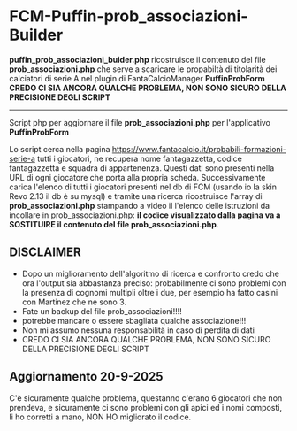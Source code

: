 # FCM-Puffin-prob_associazioni-Builder


**puffin_prob_associazioni_buider.php** ricostruisce il contenuto del file **prob_associazioni.php** che serve a scaricare le propabiltà di titolarità dei calciatori di serie A nel plugin di FantaCalcioManager **PuffinProbForm**
**CREDO CI SIA ANCORA QUALCHE PROBLEMA, NON SONO SICURO DELLA PRECISIONE DEGLI SCRIPT**

---
Script php per aggiornare il file **prob_associazioni.php** per l'applicativo **PuffinProbForm**

Lo script cerca nella pagina https://www.fantacalcio.it/probabili-formazioni-serie-a tutti i giocatori, ne recupera nome fantagazzetta, codice fantagazzetta e squadra di appartenenza. Questi dati sono presenti nella URL di ogni giocatore che porta alla propria scheda.
Successivamente carica l'elenco di tutti i giocatori presenti nel db di FCM (usando io la skin Revo 2.13 il db è su mysql) e tramite una ricerca ricostruisce l'array di **prob_associazioni.php** stampando a video il l'elenco delle istruzioni da incollare in prob_associazioni.php: **il codice visualizzato dalla pagina va a SOSTITUIRE il contenuto del file prob_associazioni.php**.

## DISCLAIMER

 - Dopo un miglioramento dell'algoritmo di ricerca e confronto credo che ora l'output sia abbastanza preciso: probabilmente ci sono problemi con la presenza di cognomi multipli oltre i due, per esempio ha fatto casini con Martinez che ne sono 3.
 - Fate un backup del file prob_associazioni!!!!
 - potrebbe mancare o essere sbagliata qualche associazione!!!
 - Non mi assumo nessuna responsabilità in caso di perdita di dati
 - CREDO CI SIA ANCORA QUALCHE PROBLEMA, NON SONO SICURO DELLA PRECISIONE DEGLI SCRIPT

## Aggiornamento 20-9-2025
C'è sicuramente qualche problema, questanno c'erano 6 giocatori che non prendeva, e sicuramente ci sono problemi con gli apici ed i nomi composti, li ho corretti a mano, NON HO migliorato il codice.
